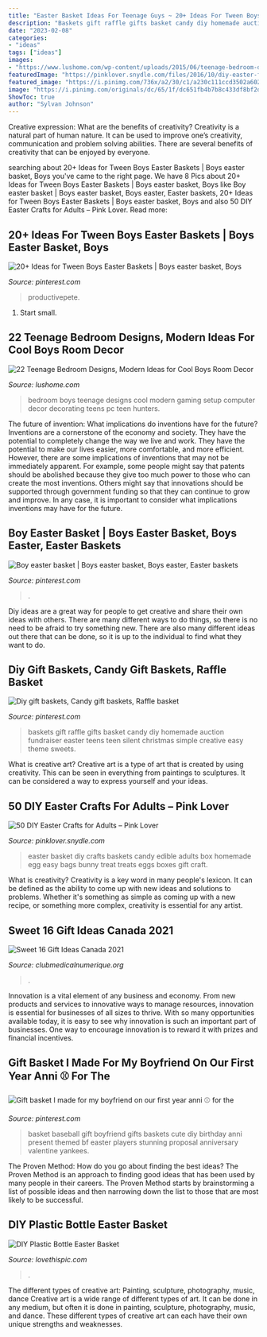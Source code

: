 ```yaml
---
title: "Easter Basket Ideas For Teenage Guys ~ 20+ Ideas For Tween Boys Easter Baskets"
description: "Baskets gift raffle gifts basket candy diy homemade auction fundraiser easter teens teen silent christmas simple creative easy theme sweets"
date: "2023-02-08"
categories:
- "ideas"
tags: ["ideas"]
images:
- "https://www.lushome.com/wp-content/uploads/2015/06/teenage-bedroom-designs-boys-teens-room-decorations-14.jpg"
featuredImage: "https://pinklover.snydle.com/files/2016/10/diy-easter-food-gift-ideas.jpg"
featured_image: "https://i.pinimg.com/736x/a2/30/c1/a230c111ccd3502a60232be91526c2bd--raffle-ideas-auction-baskets.jpg"
image: "https://i.pinimg.com/originals/dc/65/1f/dc651fb4b7b8c433df8bf2dd506f8e36.jpg"
ShowToc: true
author: "Sylvan Johnson"
---
```



Creative expression: What are the benefits of creativity?
Creativity is a natural part of human nature. It can be used to improve one’s creativity, communication and problem solving abilities. There are several benefits of creativity that can be enjoyed by everyone.

	

		
searching about 20+ Ideas for Tween Boys Easter Baskets | Boys easter basket, Boys you've came to the right page. We have 8 Pics about 20+ Ideas for Tween Boys Easter Baskets | Boys easter basket, Boys like Boy easter basket | Boys easter basket, Boys easter, Easter baskets, 20+ Ideas for Tween Boys Easter Baskets | Boys easter basket, Boys and also 50 DIY Easter Crafts for Adults – Pink Lover. Read more:
		
    
## 20+ Ideas For Tween Boys Easter Baskets | Boys Easter Basket, Boys

<img loading=lazy src="https://i.pinimg.com/736x/24/61/d1/2461d1dfd60da0bcd329425986bf4f64.jpg" onerror="this.onerror=null;this.src='https://tse3.mm.bing.net/th?id=OIP.4GCgPCPh9mcoA6I3jXFhRwHaLH&amp;pid=15.1';" alt="20+ Ideas for Tween Boys Easter Baskets | Boys easter basket, Boys">

_Source: pinterest.com_

>productivepete. 

	

1. Start small.

    
## 22 Teenage Bedroom Designs, Modern Ideas For Cool Boys Room Decor

<img loading=lazy src="https://www.lushome.com/wp-content/uploads/2015/06/teenage-bedroom-designs-boys-teens-room-decorations-14.jpg" onerror="this.onerror=null;this.src='https://tse3.mm.bing.net/th?id=OIP.aQj6bbRCy9g4JzYIFLoq5gHaFo&amp;pid=15.1';" alt="22 Teenage Bedroom Designs, Modern Ideas for Cool Boys Room Decor">

_Source: lushome.com_

>bedroom boys teenage designs cool modern gaming setup computer decor decorating teens pc teen hunters. 

	

The future of invention: What implications do inventions have for the future?
Inventions are a cornerstone of the economy and society. They have the potential to completely change the way we live and work. They have the potential to make our lives easier, more comfortable, and more efficient. However, there are some implications of inventions that may not be immediately apparent. For example, some people might say that patents should be abolished because they give too much power to those who can create the most inventions. Others might say that innovations should be supported through government funding so that they can continue to grow and improve. In any case, it is important to consider what implications inventions may have for the future.

    
## Boy Easter Basket | Boys Easter Basket, Boys Easter, Easter Baskets

<img loading=lazy src="https://i.pinimg.com/originals/c5/21/56/c521560627b0867be6390f599febb2b2.jpg" onerror="this.onerror=null;this.src='https://tse3.mm.bing.net/th?id=OIP.ydyEjjpzLwrH0TInAeMa8QHaMJ&amp;pid=15.1';" alt="Boy easter basket | Boys easter basket, Boys easter, Easter baskets">

_Source: pinterest.com_

>. 

	

Diy ideas are a great way for people to get creative and share their own ideas with others. There are many different ways to do things, so there is no need to be afraid to try something new. There are also many different ideas out there that can be done, so it is up to the individual to find what they want to do.

    
## Diy Gift Baskets, Candy Gift Baskets, Raffle Basket

<img loading=lazy src="https://i.pinimg.com/736x/a2/30/c1/a230c111ccd3502a60232be91526c2bd--raffle-ideas-auction-baskets.jpg" onerror="this.onerror=null;this.src='https://tse3.mm.bing.net/th?id=OIP.hiyamGn9i7vu0-N-Q_FoawHaLH&amp;pid=15.1';" alt="Diy gift baskets, Candy gift baskets, Raffle basket">

_Source: pinterest.com_

>baskets gift raffle gifts basket candy diy homemade auction fundraiser easter teens teen silent christmas simple creative easy theme sweets. 

	

What is creative art?
Creative art is a type of art that is created by using creativity. This can be seen in everything from paintings to sculptures. It can be considered a way to express yourself and your ideas.

    
## 50 DIY Easter Crafts For Adults – Pink Lover

<img loading=lazy src="https://pinklover.snydle.com/files/2016/10/diy-easter-food-gift-ideas.jpg" onerror="this.onerror=null;this.src='https://tse2.mm.bing.net/th?id=OIP.WS3uam9MWBdA7taDAWTWPAAAAA&amp;pid=15.1';" alt="50 DIY Easter Crafts for Adults – Pink Lover">

_Source: pinklover.snydle.com_

>easter basket diy crafts baskets candy edible adults box homemade egg easy bags bunny treat treats eggs boxes gift craft. 

	

What is creativity?
Creativity is a key word in many people's lexicon. It can be defined as the ability to come up with new ideas and solutions to problems. Whether it's something as simple as coming up with a new recipe, or something more complex, creativity is essential for any artist.

    
## Sweet 16 Gift Ideas Canada 2021

<img loading=lazy src="https://i.pinimg.com/originals/dc/65/1f/dc651fb4b7b8c433df8bf2dd506f8e36.jpg" onerror="this.onerror=null;this.src='https://tse4.mm.bing.net/th?id=OIP.nV1HvrCgq4nIZXjfp6f-igHaJ4&amp;pid=15.1';" alt="Sweet 16 Gift Ideas Canada 2021">

_Source: clubmedicalnumerique.org_

>. 

	

Innovation is a vital element of any business and economy. From new products and services to innovative ways to manage resources, innovation is essential for businesses of all sizes to thrive. With so many opportunities available today, it is easy to see why innovation is such an important part of businesses. One way to encourage innovation is to reward it with prizes and financial incentives.

    
## Gift Basket I Made For My Boyfriend On Our First Year Anni ⚾️ For The

<img loading=lazy src="https://i.pinimg.com/originals/00/90/7c/00907cdd5a36334a4281ba9a01e7b646.jpg" onerror="this.onerror=null;this.src='https://tse1.mm.bing.net/th?id=OIP.QfMsrQqmv-jgCmfqSFrSFQHaJ4&amp;pid=15.1';" alt="Gift basket I made for my boyfriend on our first year anni ⚾️ for the">

_Source: pinterest.com_

>basket baseball gift boyfriend gifts baskets cute diy birthday anni present themed bf easter players stunning proposal anniversary valentine yankees. 

	

The Proven Method: How do you go about finding the best ideas?
The Proven Method is an approach to finding good ideas that has been used by many people in their careers. The Proven Method starts by brainstorming a list of possible ideas and then narrowing down the list to those that are most likely to be successful.

    
## DIY Plastic Bottle Easter Basket

<img loading=lazy src="http://www.lovethispic.com/uploaded_images/blogs/fbthumbs/-1582417471-1-1.jpg" onerror="this.onerror=null;this.src='https://tse2.mm.bing.net/th?id=OIP.9cHxUCuZzkDD2LHIFC0dYwHaD4&amp;pid=15.1';" alt="DIY Plastic Bottle Easter Basket">

_Source: lovethispic.com_

>. 

	

The different types of creative art: Painting, sculpture, photography, music, dance
Creative art is a wide range of different types of art. It can be done in any medium, but often it is done in painting, sculpture, photography, music, and dance. These different types of creative art can each have their own unique strengths and weaknesses.

